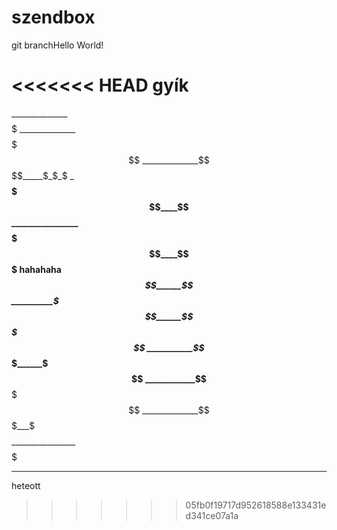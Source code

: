 # szendbox
git branchHello World!

<<<<<<< HEAD
gyík
=======
______________$$$$$
______________$$$$$$$
______________$$$$$$$$_____$_$_$
_______________$$$$$$$____$$$$$$
________________$$$$$$$____$$$
hahahaha
___________$$______$$_____$$$$
__________$$$______$$_____$$$
___________$$_____$______$$$
____________$$__________$$$
______________$$$___$$$$$
________________$$$$$
__________________


heteott
>>>>>>> 05fb0f19717d952618588e133431ed341ce07a1a
